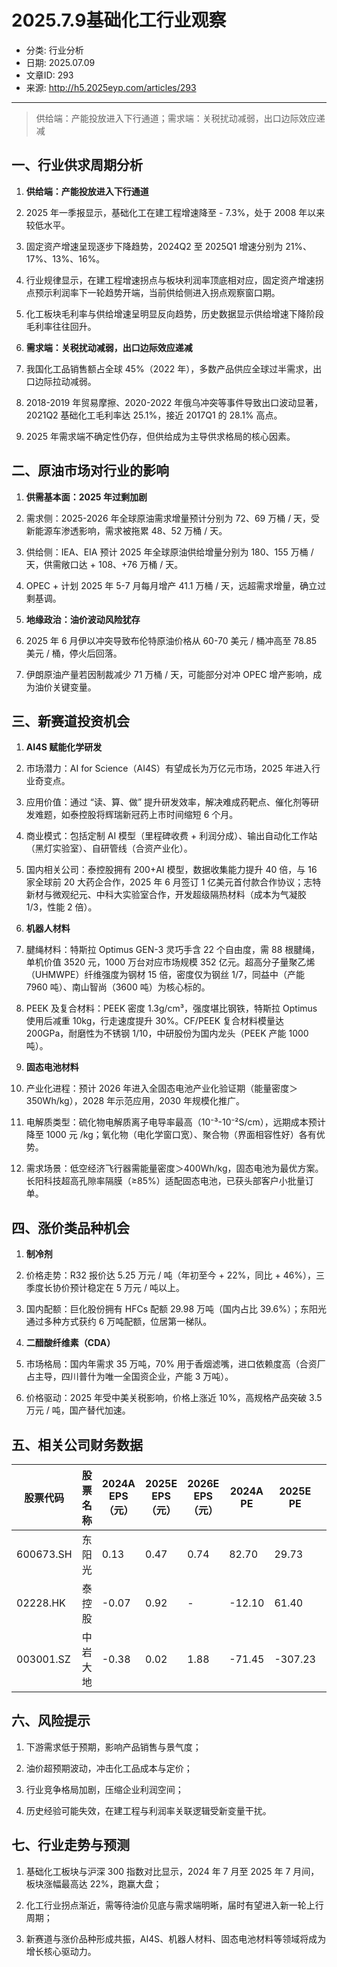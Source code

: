 # 2025.7.9基础化工行业观察

- 分类: 行业分析
- 日期: 2025.07.09
- 文章ID: 293
- 来源: http://h5.2025eyp.com/articles/293

---

> 供给端：产能投放进入下行通道；需求端：关税扰动减弱，出口边际效应递减

## **一、行业供求周期分析**

1. **供给端：产能投放进入下行通道**

1. 2025 年一季报显示，基础化工在建工程增速降至 - 7.3%，处于 2008 年以来较低水平。

2. 固定资产增速呈现逐步下降趋势，2024Q2 至 2025Q1 增速分别为 21%、17%、13%、16%。

3. 行业规律显示，在建工程增速拐点与板块利润率顶底相对应，固定资产增速拐点预示利润率下一轮趋势开端，当前供给侧进入拐点观察窗口期。

4. 化工板块毛利率与供给增速呈明显反向趋势，历史数据显示供给增速下降阶段毛利率往往回升。

2. **需求端：关税扰动减弱，出口边际效应递减**

1. 我国化工品销售额占全球 45%（2022 年），多数产品供应全球过半需求，出口边际拉动减弱。

2. 2018-2019 年贸易摩擦、2020-2022 年俄乌冲突等事件导致出口波动显著，2021Q2 基础化工毛利率达 25.1%，接近 2017Q1 的 28.1% 高点。

3. 2025 年需求端不确定性仍存，但供给成为主导供求格局的核心因素。

## **二、原油市场对行业的影响**

1. **供需基本面：2025 年过剩加剧**

1. 需求侧：2025-2026 年全球原油需求增量预计分别为 72、69 万桶 / 天，受新能源车渗透影响，需求被拖累 48、52 万桶 / 天。

2. 供给侧：IEA、EIA 预计 2025 年全球原油供给增量分别为 180、155 万桶 / 天，供需敞口达 + 108、+76 万桶 / 天。

3. OPEC + 计划 2025 年 5-7 月每月增产 41.1 万桶 / 天，远超需求增量，确立过剩基调。

2. **地缘政治：油价波动风险犹存**

1. 2025 年 6 月伊以冲突导致布伦特原油价格从 60-70 美元 / 桶冲高至 78.85 美元 / 桶，停火后回落。

2. 伊朗原油产量若因制裁减少 71 万桶 / 天，可能部分对冲 OPEC 增产影响，成为油价关键变量。

## **三、新赛道投资机会**

1. **AI4S 赋能化学研发**

1. 市场潜力：AI for Science（AI4S）有望成长为万亿元市场，2025 年进入行业奇变点。

2. 应用价值：通过 “读、算、做” 提升研发效率，解决难成药靶点、催化剂等研发难题，如泰控股将辉瑞新冠药上市时间缩短 6 个月。

3. 商业模式：包括定制 AI 模型（里程碑收费 + 利润分成）、输出自动化工作站（黑灯实验室）、自研管线（合资产业化）。

4. 国内相关公司：泰控股拥有 200+AI 模型，数据收集能力提升 40 倍，与 16 家全球前 20 大药企合作，2025 年 6 月签订 1 亿美元首付款合作协议；志特新材与微观纪元、中科大实验室合作，开发超级隔热材料（成本为气凝胶 1/3，性能 2 倍）。

2. **机器人材料**

1. 腱绳材料：特斯拉 Optimus GEN-3 灵巧手含 22 个自由度，需 88 根腱绳，单机价值 3520 元，1000 万台对应市场规模 352 亿元。超高分子量聚乙烯（UHMWPE）纤维强度为钢材 15 倍，密度仅为钢丝 1/7，同益中（产能 7960 吨）、南山智尚（3600 吨）为核心标的。

2. PEEK 及复合材料：PEEK 密度 1.3g/cm³，强度堪比钢铁，特斯拉 Optimus 使用后减重 10kg，行走速度提升 30%。CF/PEEK 复合材料模量达 200GPa，耐磨性为不锈钢 1/10，中研股份为国内龙头（PEEK 产能 1000 吨）。

3. **固态电池材料**

1. 产业化进程：预计 2026 年进入全固态电池产业化验证期（能量密度＞350Wh/kg），2028 年示范应用，2030 年规模化推广。

2. 电解质类型：硫化物电解质离子电导率最高（10⁻³-10⁻²S/cm），远期成本预计降至 1000 元 /kg；氧化物（电化学窗口宽）、聚合物（界面相容性好）各有优势。

3. 需求场景：低空经济飞行器需能量密度＞400Wh/kg，固态电池为最优方案。长阳科技超高孔隙率隔膜（≥85%）适配固态电池，已获头部客户小批量订单。

## **四、涨价类品种机会**

1. **制冷剂**

1. 价格走势：R32 报价达 5.25 万元 / 吨（年初至今 + 22%，同比 + 46%），三季度长协价预计稳定在 5 万元 / 吨以上。

2. 国内配额：巨化股份拥有 HFCs 配额 29.98 万吨（国内占比 39.6%）；东阳光通过多种方式获约 6 万吨配额，位居第一梯队。

2. **二醋酸纤维素（CDA）**

1. 市场格局：国内年需求 35 万吨，70% 用于香烟滤嘴，进口依赖度高（合资厂占主导，四川普什为唯一全国资企业，产能 3 万吨）。

2. 价格驱动：2025 年受中美关税影响，价格上涨近 10%，高规格产品突破 3.5 万元 / 吨，国产替代加速。

## **五、相关公司财务数据**

| **股票代码** | **股票名称** | **2024A EPS（元）** | **2025E EPS（元）** | **2026E EPS（元）** | **2024A PE** | **2025E PE** | **2026E PE** |
| --- | --- | --- | --- | --- | --- | --- | --- |
| 600673.SH | 东阳光 | 0.13 | 0.47 | 0.74 | 82.70 | 29.73 | 18.81 |
| 02228.HK | 泰控股 | -0.07 | 0.92 | - | -12.10 | 61.40 | - |
| 003001.SZ | 中岩大地 | -0.38 | 0.02 | 1.88 | -71.45 | -307.23 | 282.97 |

## **六、风险提示**

1. 下游需求低于预期，影响产品销售与景气度；

2. 油价超预期波动，冲击化工品成本与定价；

3. 行业竞争格局加剧，压缩企业利润空间；

4. 历史经验可能失效，在建工程与利润率关联逻辑受新变量干扰。

## **七、行业走势与预测**

1. 基础化工板块与沪深 300 指数对比显示，2024 年 7 月至 2025 年 7 月间，板块涨幅最高达 22%，跑赢大盘；

2. 化工行业拐点渐近，需等待油价见底与需求端明晰，届时有望进入新一轮上行周期；

3. 新赛道与涨价品种形成共振，AI4S、机器人材料、固态电池材料等领域将成为增长核心驱动力。
